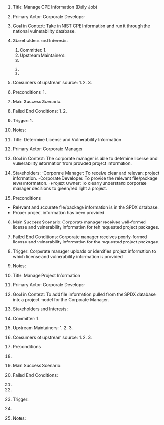 1. Title: Manage CPE Information (Daily Job)
2. Primary Actor: Corporate Developer
3. Goal in Context: Take in NIST CPE Information and run it through the national vulnerability database.
4. Stakeholders and Interests:
	1. Committer:
		1. 
	2. Upstream Maintainers:
	  1.
		2.
		3.
  3. Consumers of upstream source:
		1.
		2.
		3.
5. Preconditions:
		1.
6. Main Success Scenario:
7. Failed End Conditions:
	1.
	2.
8. Trigger:
	1.
9. Notes:


1. Title: Determine License and Vulnerability Information
2. Primary Actor: Corporate Manager
3. Goal in Context: The corporate manager is able to detemine license and vulnerability information from provided project information. 
4. Stakeholders:
 -Corporate Manager: To receive clear and relevant project information.
-Corporate Developer: To provide the relevant file/package level information. 
-Project Owner: To clearly understand corporate manager decisions to green/red light a project. 
5. Preconditions:
- Relevant and accurate file/package information is in the SPDX database. 
- Proper project information has been provided
6. Main Success Scenario: Corporate manager receives well-formed license and vulnerability information for teh requested project packages. 
7. Failed End Conditions: Corporate manager receives poorly-formed license and vulnerability information for the requested project packages. 
8. Trigger: Corporate manager uploads or identifies project information to which license and vulnerability information is provided. 
9. Notes:


1. Title: Manage Project Information
2. Primary Actor: Corporate Developer
3. Goal in Context: To add file information pulled from the SPDX database into a project model for the Corporate Manager.
4. Stakeholders and Interests:
  1. Committer:
    1. 
  2. Upstream Maintainers:
    1.
    2.
    3.
  3. Consumers of upstream source:
    1.
    2.
    3.
5. Preconditions:
  1.
6. Main Success Scenario:
7. Failed End Conditions:
  1.
  2.
8. Trigger:
  1.
9. Notes:
